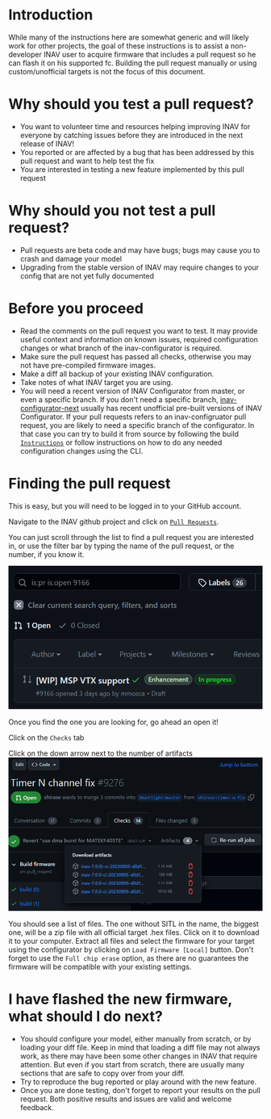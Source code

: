 # Introduction
While many of the instructions here are somewhat generic and will likely work for other projects, the goal of these instructions is to assist a non-developer INAV user to acquire firmware that includes a pull request so he can flash it on his supported fc.
Building the pull request manually or using custom/unofficial targets is not the focus of this document.

# Why should you test a pull request?
- You want to volunteer time and resources helping improving INAV for everyone by catching issues before they are introduced in the next release of INAV!
- You reported or are affected by a bug that has been addressed by this pull request and want to help test the fix
- You are interested in testing a new feature implemented by this pull request

# Why should you not test a pull request?
- Pull requests are beta code and may have bugs; bugs may cause you to crash and damage your model
- Upgrading from the stable version of INAV may require changes to your config that are not yet fully documented

# Before you proceed
- Read the comments on the pull request you want to test. It may provide useful context and information on known issues, required configuration changes or what branch of the inav-configurator is required.
- Make sure the pull request has passed all checks, otherwise you may not have pre-compiled firmware images.
- Make a diff all backup of your existing INAV configuration.
- Take notes of what INAV target you are using.
- You will need a recent version of INAV Configurator from master, or even a specific branch. If you don't need a specific branch, [inav-configurator-next](https://seyrsnys-inav-cfg-next.surge.sh/) usually has recent unofficial pre-built versions of INAV Configurator. If your pull requests refers to an inav-configruator pull request, you are likely to need a specific branch of the configurator. In that case you can try to build it from source by following the build [``Instructions``](https://github.com/iNavFlight/inav-configurator#building-and-running-inav-configurator-locally-for-development) or follow instructions on how to do any needed configuration changes using the CLI.

# Finding the pull request
This is easy, but you will need to be logged in to your GitHub account.

Navigate to the INAV github project and click on [``Pull Requests``](https://github.com/iNavFlight/inav/pulls).

You can just scroll through the list to find a pull request you are interested in, or use the filter bar by typing the name of the pull request, or the number, if you know it.

![Search results](assets/pr_testing/pr_search_result.png)

Once you find the one you are looking for, go ahead an open it!

Click on the ``Checks`` tab

Click on the down arrow next to the number of artifacts
![Artifact list](assets/pr_testing/artifacts_download.png)

You should see a list of files. The one without SITL in the name, the biggest one, will be a zip file with all official target .hex files. Click on it to download it to your computer.
Extract all files and select the firmware for your target using the configurator by clicking on ``Load Firmware [Local]`` button. Don't forget to use the ``Full chip erase`` option, as there are no guarantees the firmware will be compatible with your existing settings.

# I have flashed the new firmware, what should I do next?

- You should configure your model, either manually from scratch, or by loading your diff file. Keep in mind that loading a diff file may not always work, as there may have been some other changes in INAV that require attention. But even if you start from scratch, there are usually many sections that are safe to copy over from your diff.
- Try to reproduce the bug reported or play around with the new feature. 
- Once you are done testing, don't forget to report your results on the pull request. Both positive results and issues are valid and welcome feedback.


